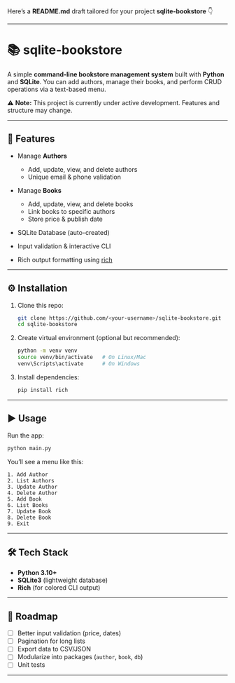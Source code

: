 Here’s a **README.md** draft tailored for your project **sqlite-bookstore** 👇

---

# 📚 sqlite-bookstore

A simple **command-line bookstore management system** built with **Python** and **SQLite**.
You can add authors, manage their books, and perform CRUD operations via a text-based menu.

⚠️ **Note:** This project is currently under active development. Features and structure may change.

---

## 🚀 Features

* Manage **Authors**

  * Add, update, view, and delete authors
  * Unique email & phone validation

* Manage **Books**

  * Add, update, view, and delete books
  * Link books to specific authors
  * Store price & publish date

* SQLite Database (auto-created)

* Input validation & interactive CLI

* Rich output formatting using [rich](https://github.com/Textualize/rich)


---

## ⚙️ Installation

1. Clone this repo:

   ```bash
   git clone https://github.com/<your-username>/sqlite-bookstore.git
   cd sqlite-bookstore
   ```

2. Create virtual environment (optional but recommended):

   ```bash
   python -m venv venv
   source venv/bin/activate   # On Linux/Mac
   venv\Scripts\activate      # On Windows
   ```

3. Install dependencies:

   ```bash
   pip install rich
   ```

---

## ▶️ Usage

Run the app:

```bash
python main.py
```

You’ll see a menu like this:

```
1. Add Author
2. List Authors
3. Update Author
4. Delete Author
5. Add Book
6. List Books
7. Update Book
8. Delete Book
9. Exit
```

---

## 🛠️ Tech Stack

* **Python 3.10+**
* **SQLite3** (lightweight database)
* **Rich** (for colored CLI output)

---

## 📌 Roadmap

* [ ] Better input validation (price, dates)
* [ ] Pagination for long lists
* [ ] Export data to CSV/JSON
* [ ] Modularize into packages (`author`, `book`, `db`)
* [ ] Unit tests

---
